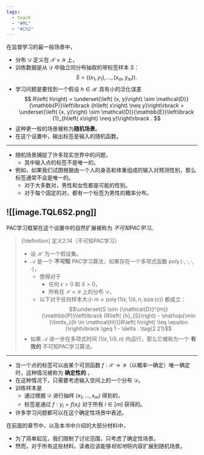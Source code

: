 ```yaml
---
tags:
  - teach
  - "#ML"
  - "#Ch2"
---
```


在监督学习的最一般场景中，
- 分布 $\mathcal{D}$ 定义在 $\mathcal{X} \times \mathcal{Y}$ 上，
- 训练数据是从 $\mathcal{D}$ 中独立同分布抽取的带标签样本 $S$：
$$
S = \left( {\left( {{x}_{1},{y}_{1}}\right) ,\ldots ,\left( {{x}_{m},{y}_{m}}\right) }\right) .
$$
- 学习问题是要找到一个假设 $h \in \mathcal{H}$ 具有小的泛化误差
$$
R\left( h\right) = \underset{\left( {x, y}\right) \sim \mathcal{D}}{\mathbb{P}}\left\lbrack {h\left( x\right) \neq y}\right\rbrack = \underset{\left( {x, y}\right) \sim \mathcal{D}}{\mathbb{E}}\left\lbrack {1}_{h\left( x\right) \neq y}\right\rbrack .
$$
- 这种更一般的场景被称为**随机场景**。
- 在这个设置中，输出标签是输入的随机函数。

---

- 随机场景捕捉了许多现实世界中的问题，
	- 其中输入点的标签不是唯一的。
- 例如，如果我们试图根据由一个人的身高和体重组成的输入对预测性别，那么标签通常不会是唯一的。
	- 对于大多数对，男性和女性都是可能的性别。
	- 对于每个固定的对，都有一个标签为男性的概率分布。

![[image.TQL6S2.png]]
---

PAC学习框架在这个设置中的自然扩展被称为 *不可知PAC学习*。

> [!definition] 定义2.14（不可知PAC学习）
> - 设 $\mathcal{H}$ 为一个假设集。
> - $\mathcal{A}$ 是一个 **不可知** PAC学习算法，如果存在一个多项式函数 $\operatorname{poly} \left( {\cdot ,\cdot ,\cdot , \cdot }\right)$， 
> 	- 使得对于
> 		- 任何 $\epsilon > 0$ 和 $\delta > 0$，
> 		- 所有在 $\mathcal{X} \times \mathcal{Y}$ 上的分布 $\mathcal{D}$，
> 	- 以下对于任何样本大小 $m \geq \operatorname{poly}\left( {1/\epsilon ,1/\delta, n,\operatorname{size}\left( c\right) }\right)$ 都成立：
> $$\underset{S \sim {\mathcal{D}}^{m}}{\mathbb{P}}\left\lbrack {R\left( {h}_{S}\right) - \mathop{\min }\limits_{{h \in \mathcal{H}}}R\left( h\right) \leq \epsilon }\right\rbrack \geq 1 - \delta . \tag{2.21}$$
> - 如果 $\mathcal{A}$ 进一步在多项式时间 $\left( {1/\epsilon ,1/\delta, n}\right)$ 内运行，那么它被称为一个 **有效的** 不可知PAC学习算法。

---

- 当一个点的标签可以由某个可测函数 $f : \mathcal{X} \rightarrow \mathcal{Y}$（以概率一确定）唯一确定时，这种情况被称为 **确定性的** 。
- 在这种情况下，只需要考虑输入空间上的一个分布 $\mathcal{D}$。
- 训练样本是
	- 通过根据 $\mathcal{D}$ 进行抽样 $\left( {{x}_{1},\ldots ,{x}_{m}}\right)$ 得到的，
	- 标签是通过 $f : {y}_{i} = f\left( {x}_{i}\right)$ 对于所有 $i \in \left\lbrack m\right\rbrack$ 获得的。
- 许多学习问题都可以在这个确定性场景中表述。

在前面的章节中，以及本书中介绍的大部分材料中，
- 为了简单起见，我们限制了讨论范围，只考虑了确定性场景。
- 然而，对于所有这些材料，读者应该能够*轻松地*将内容扩展到随机场景。